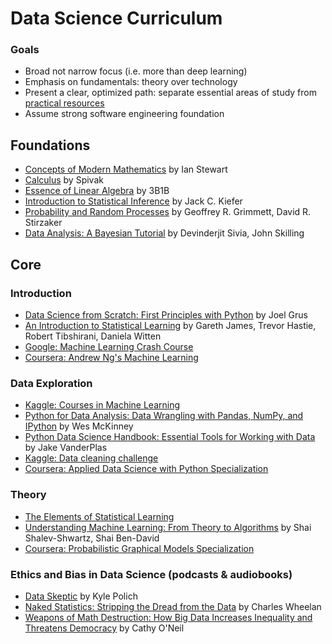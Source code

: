 # Data Science Curriculum

### Goals
- Broad not narrow focus (i.e. more than deep learning)
- Emphasis on fundamentals: theory over technology
- Present a clear, optimized path: separate essential areas of study from [practical resources](https://github.com/kharmabum/data-science-curriculum/blob/master/data-science-resources.md)
- Assume strong software engineering foundation

## Foundations
- [Concepts of Modern Mathematics] by Ian Stewart
- [Calculus] by Spivak
- [Essence of Linear Algebra] by 3B1B
- [Introduction to Statistical Inference] by Jack C. Kiefer
- [Probability and Random Processes] by Geoffrey R. Grimmett, David R. Stirzaker
- [Data Analysis: A Bayesian Tutorial] by Devinderjit Sivia, John Skilling

## Core

### Introduction
- [Data Science from Scratch: First Principles with Python] by Joel Grus
- [An Introduction to Statistical Learning] by Gareth James,  Trevor Hastie, Robert Tibshirani, Daniela Witten
- [Google: Machine Learning Crash Course]
- [Coursera: Andrew Ng's Machine Learning]

### Data Exploration
- [Kaggle: Courses in Machine Learning]
- [Python for Data Analysis: Data Wrangling with Pandas, NumPy, and IPython] by Wes McKinney
- [Python Data Science Handbook: Essential Tools for Working with Data] by Jake VanderPlas
- [Kaggle: Data cleaning challenge]
- [Coursera: Applied Data Science with Python Specialization]

### Theory
- [The Elements of Statistical Learning]
- [Understanding Machine Learning: From Theory to Algorithms] by Shai Shalev-Shwartz, Shai Ben-David
- [Coursera: Probabilistic Graphical Models Specialization]

### Ethics and Bias in Data Science (podcasts & audiobooks)
- [Data Skeptic] by Kyle Polich
- [Naked Statistics: Stripping the Dread from the Data] by Charles Wheelan
- [Weapons of Math Destruction: How Big Data Increases Inequality and Threatens Democracy] by Cathy O'Neil


[Data Skeptic]: https://www.dataskeptic.com/
[Python for Data Analysis: Data Wrangling with Pandas, NumPy, and IPython]: https://www.amazon.com/Python-Data-Analysis-Wrangling-IPython-dp-1491957662/dp/1491957662/ref=mt_paperback?_encoding=UTF8&me=&qid=
[Python Data Science Handbook: Essential Tools for Working with Data]: https://www.amazon.com/Python-Data-Science-Handbook-Essential-dp-1491912057/dp/1491912057/ref=mt_paperback?_encoding=UTF8&me=&qid=
[Naked Statistics: Stripping the Dread from the Data]: https://www.amazon.com/Naked-Statistics-Stripping-Dread-Data/dp/039334777X/ref=sr_1_1?ie=UTF8&qid=1548282013&sr=8-1&keywords=naked+statistics
[Learning From Data: A Short Course]: https://www.amazon.com/Learning-Data-Yaser-S-Abu-Mostafa-ebook/dp/B0759M2D9H/ref=sr_1_1?ie=UTF8&qid=1548281183&sr=8-1&keywords=learning+from+data+a+short+course
[Bayesian Decision Theory Made Ridiculously Simple]: http://www.statsathome.com/2017/10/12/bayesian-decision-theory-made-ridiculously-simple/
[Weapons of Math Destruction: How Big Data Increases Inequality and Threatens Democracy]: https://www.goodreads.com/book/show/28186015-weapons-of-math-destruction?from_search=true
[A guide to deep learning in healthcare]: https://www.nature.com/articles/s41591-018-0316-z.epdf
[What Teachers Should Know about the Bootstrap: Resampling in the Undergraduate Statistics Curriculum]: https://arxiv.org/abs/1411.5279
[A Course in Machine Learning]: http://ciml.info/
[Linear Algebra Explained in Four Pages]: https://minireference.com/static/tutorials/linear_algebra_in_4_pages.pdf
[Statistical Methods]: https://sccn.ucsd.edu/~arno/mypapers/statistics.pdf
[Probability and Random Processes]: https://www.amazon.com/gp/product/0198572220/ref=oh_aui_search_detailpage?ie=UTF8&psc=1
[Introduction to Statistical Inference]: https://www.amazon.com/gp/product/1461395801/ref=oh_aui_search_detailpage?ie=UTF8&psc=1
[Data Analysis: A Bayesian Tutorial]: https://www.amazon.com/gp/product/0198568320/ref=oh_aui_search_detailpage?ie=UTF8&psc=1
[Understanding Machine Learning: From Theory to Algorithms]: https://www.goodreads.com/book/show/19148900-understanding-machine-learning
[Data Science from Scratch: First Principles with Python]: https://www.goodreads.com/book/show/25407018-data-science-from-scratch?ac=1&from_search=true
[The Elements of Statistical Learning]: https://web.stanford.edu/~hastie/ElemStatLearn/
[An Introduction to Statistical Learning]: https://www.goodreads.com/book/show/17397466-an-introduction-to-statistical-learning?ac=1&from_search=true
[Essence of Linear Algebra]: https://www.youtube.com/playlist?list=PLZHQObOWTQDPD3MizzM2xVFitgF8hE_ab
[Princeton Companion to Mathematics]: https://www.goodreads.com/book/show/1471873.The_Princeton_Companion_to_Mathematics
[Calculus]: https://www.goodreads.com/book/show/4426208-calculus
[Mathematics: Its Content, Methods and Meaning]: https://www.goodreads.com/book/show/405880.Mathematics
[Concepts of Modern Mathematics]: https://www.goodreads.com/book/show/183761.Concepts_of_Modern_Mathematics
[Fast.ai: Practical Deep Learning For Coders]: https://course.fast.ai/start.html
[TensorFlow-Tutorials]: https://github.com/nlintz/TensorFlow-Tutorials
[Recurrent Neural Networks Tutorial]: http://www.wildml.com/2015/09/recurrent-neural-networks-tutorial-part-1-introduction-to-rnns/
[Do we Need Hundreds of Classifiers to Solve Real World Classification Problems?]: http://jmlr.csail.mit.edu/papers/volume15/delgado14a/delgado14a.pdf
[Explained Visually]: http://setosa.io/ev/
[Open Source Data Science Masters]: http://datasciencemasters.org/
[Python Data Science Handbook]: https://github.com/jakevdp/PythonDataScienceHandbook
[cheatsheets-ai]: https://github.com/kailashahirwar/cheatsheets-ai/blob/master/README.md
[Machine Learning Algorithms: Which One to Choose for Your Problem]: https://blog.statsbot.co/machine-learning-algorithms-183cc73197c
[scikit-learn]: https://scikit-learn.org/stable/
[Building a simple Keras + deep learning REST API]: https://blog.keras.io/building-a-simple-keras-deep-learning-rest-api.html
[Ideas in Mathematics]: https://www.math.upenn.edu/~mlazar/math170/
[Google: Learn with Google AI]: https://ai.google/education
[A Mind For Numbers: How to Excel at Math and Science]: https://www.amazon.com/Mind-Numbers-Science-Flunked-Algebra-ebook/dp/B00G3L19ZU
[How to Study Math]: http://tutorial.math.lamar.edu/Extras/StudyMath/HowToStudyMath.aspx
[Coursera: Andrew Ng's Machine Learning]: https://www.coursera.org/learn/machine-learning
[Kaggle: Data cleaning challenge]: https://www.kaggle.com/rtatman/data-cleaning-challenge-handling-missing-values
[Kaggle: Courses in Machine Learning]: https://www.kaggle.com/learn/overview
[Mathematics for Machine Learning]: https://mml-book.github.io/
[What Charts Mean]: https://medium.com/@Elijah_Meeks/what-charts-mean-a4f790bb3c89
[What Charts Do]: https://medium.com/@Elijah_Meeks/what-charts-do-48ed96f70a74
[Coursera: Machine Learning Specialization]: https://www.coursera.org/specializations/machine-learning
[Coursera: Applied Data Science with Python Specialization]: https://www.coursera.org/specializations/data-science-python
[39 Machine Learning Resources That Will Help You in Every Essential Step]: https://medium.com/startup-grind/39-machine-learning-resources-that-will-help-you-in-every-essential-step-b2696515ed9
[Why you need to improve your training data, and how to do it]: https://petewarden.com/2018/05/28/why-you-need-to-improve-your-training-data-and-how-to-do-it/
[AWS explained]: https://www.inqdo.com/aws-explained-the-basics/?lang=en
[The 10 Statistical Techniques Data Scientists Need to Master]: https://medium.com/cracking-the-data-science-interview/the-10-statistical-techniques-data-scientists-need-to-master-1ef6dbd531f7
[ML beyond Curve Fitting: An Intro to Causal Inference and do-Calculus]: https://www.inference.vc/untitled/
[Facets: Visualizations for machine learning datasets]: https://github.com/pair-code/facets
[Multiple Hypothesis Testing]: https://multithreaded.stitchfix.com/blog/2015/10/15/multiple-hypothesis-testing/?mc_cid=eeba47cfd4&mc_eid=a4ab935058
[Machine Learning Mastery]: https://machinelearningmastery.com/start-here/
[Coursera: Probabilistic Graphical Models Specialization]: https://www.coursera.org/specializations/probabilistic-graphical-models
[Math for Machine Learning]: http://legacydirs.umiacs.umd.edu/~hal/courses/2013S_ML/math4ml.pdf
[Machine Learning Yearning]: https://gallery.mailchimp.com/dc3a7ef4d750c0abfc19202a3/files/5040470a-5b3b-4564-ab86-eadd55c1583b/Ng_MLY01_07.pdf
[Statistical Learning with Sparsity]: https://web.stanford.edu/~hastie/StatLearnSparsity/
[Statistical Inference for Data Science]: https://leanpub.com/LittleInferenceBook/read
[Google Dataset Search]: https://toolbox.google.com/datasetsearch
[An Introduction to Deep Reinforcement Learning]: https://arxiv.org/abs/1811.12560
[The C-Word: Scientific Euphemisms Do Not Improve Causal Inference From Observational Data]: https://ajph.aphapublications.org/doi/10.2105/AJPH.2018.304337
[Does water kill? A call for less casual causal inferences]: https://www.ncbi.nlm.nih.gov/pmc/articles/PMC5207342/pdf/nihms836995.pdf
[Google: Machine Learning Crash Course]: https://developers.google.com/machine-learning/crash-course/ml-intro
[Fast.ai: Introduction to Machine Learning for Coders]:https://www.fast.ai/2018/09/26/ml-launch/
[Machine Learning Cheatsheet]: https://remicnrd.github.io/the-machine-learning-cheatsheet/
[Hacker's Guide to Heathcare Data]: http://rohtas.space/2018-05-25/hackers-guide-to-healthcare-data
[Guide to saving & hosting your first machine learning model]: https://heartbeat.fritz.ai/guide-to-saving-hosting-your-first-machine-learning-model-cdf69729e85d
[The 50 Best Free Datasets for Machine Learning]: https://gengo.ai/datasets/the-50-best-free-datasets-for-machine-learning/